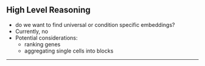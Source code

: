
## High Level Reasoning

- do we want to find universal or condition specific embeddings?
- Currently, no
- Potential considerations:
	- ranking genes
	- aggregating single cells into blocks 


---
